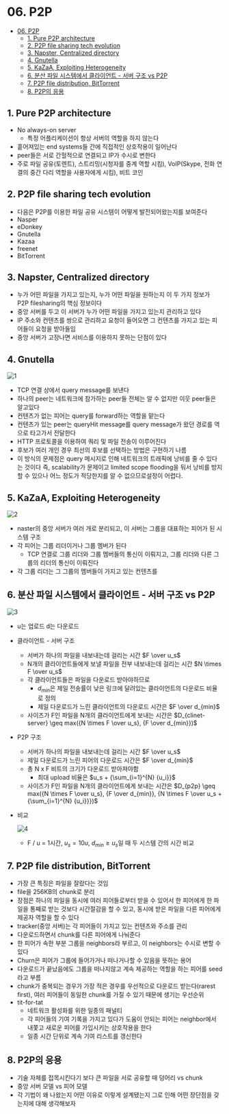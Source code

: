 # 06. P2P

<!--ts-->

- [06. P2P](#06-p2p)
  - [1. Pure P2P architecture](#1-pure-p2p-architecture)
  - [2. P2P file sharing tech evolution](#2-p2p-file-sharing-tech-evolution)
  - [3. Napster, Centralized directory](#3-napster-centralized-directory)
  - [4. Gnutella](#4-gnutella)
  - [5. KaZaA, Exploiting Heterogeneity](#5-kazaa-exploiting-heterogeneity)
  - [6. 분산 파일 시스템에서 클라이언트 - 서버 구조 vs P2P](#6-분산-파일-시스템에서-클라이언트---서버-구조-vs-p2p)
  - [7. P2P file distribution, BitTorrent](#7-p2p-file-distribution-bittorrent)
  - [8. P2P의 응용](#8-p2p의-응용)

<!-- Created by https://github.com/ekalinin/github-markdown-toc -->
<!-- Added by: sungminyou, at: 2022년 7월 11일 월요일 06시 03분 03초 KST -->

<!--te-->

## 1. Pure P2P architecture

- No always-on server
  - 특정 어플리케이션이 항상 서버의 역할을 하지 않는다
- 흩어져있는 end systems들 간에 직접적인 상호작용이 일어난다
- peer들은 서로 간헐적으로 연결되고 IP가 수시로 변한다
- 주로 파일 공유(토렌트), 스트리밍(시청자를 중계 역할 시킴), VoIP(Skype, 전화 연결의 중간 다리 역할을 사용자에게 시킴), 비트 코인

## 2. P2P file sharing tech evolution

- 다음은 P2P를 이용한 파일 공유 시스템이 어떻게 발전되어왔는지를 보여준다
- Nasper
- eDonkey
- Gnutella
- Kazaa
- freenet
- BitTorrent

## 3. Napster, Centralized directory

- 누가 어떤 파일을 가지고 있는지, 누가 어떤 파일을 원하는지 이 두 가지 정보가 P2P filesharing의 핵심 정보이다
- 중앙 서버를 두고 이 서버가 누가 어떤 파일을 가지고 있는지 관리하고 있다
- IP 주소와 컨텐츠를 쌍으로 관리하고 요청이 들어오면 그 컨텐츠를 가지고 있는 피어들이 요청을 받아들임
- 중앙 서버가 고장나면 서비스를 이용하지 못하는 단점이 있다

## 4. Gnutella

![1](https://user-images.githubusercontent.com/48282185/178162056-71740499-f1d7-4c0a-a41c-7270a33a62c9.png)

- TCP 연결 상에서 query message를 보낸다
- 하나의 peer는 네트워크에 참가하는 peer들 전체는 알 수 없지만 이웃 peer들은 알고있다
- 컨텐츠가 없는 피어는 query를 forward하는 역할을 맡는다
- 컨텐츠가 있는 peer는 queryHit message를 query message가 왔던 경로를 역으로 타고가서 전달한다
- HTTP 프로토콜을 이용하여 쿼리 및 파일 전송이 이루어진다
- 후보가 여러 개인 경우 최선의 후보를 선택하는 방법은 구현하기 나름
- 이 방식의 문제점은 query 메시지로 인해 네트워크의 트래픽에 낭비를 줄 수 있다는 것이다 즉, scalability가 문제이고 limited scope flooding을 둬서 낭비를 방지할 수 있으나 어느 정도가 적당한지를 알 수 없으므로설정이 어렵다.

## 5. KaZaA, Exploiting Heterogeneity

![2](https://user-images.githubusercontent.com/48282185/178162054-bd286294-7897-4f13-b75c-1937c2f22ce9.png)

- naster의 중앙 서버가 여러 개로 분리되고, 이 서버는 그룹을 대표하는 피어가 된 시스템 구조
- 각 피어는 그룹 리더이거나 그룹 멤버가 된다
  - TCP 연결로 그룹 리더와 그룹 멤버들의 통신이 이뤄지고, 그룹 리더와 다른 그룹의 리더의 통신이 이뤄진다
- 각 그룹 리더는 그 그룹의 멤버들이 가지고 있는 컨텐츠를

## 6. 분산 파일 시스템에서 클라이언트 - 서버 구조 vs P2P

![3](https://user-images.githubusercontent.com/48282185/178162053-2d752ef8-8ff1-4f4b-ae73-3fbf0e748bf3.png)

- u는 업로드 d는 다운로드
- 클라이언트 - 서버 구조
  - 서버가 하나의 파일을 내보내는데 걸리는 시간 $F \over u_s$
  - N개의 클라이언트들에게 보낼 파일을 전부 내보내는데 걸리는 시간 $N \times F \over u_s$
  - 각 클라이언트들은 파일을 다운로드 받아야하므로
    - $d_{min}$은 제일 전송률이 낮은 링크에 달려있는 클라이언트의 다운로드 비율로 정의
    - 제일 다운로드가 느린 클라이언트의 다운로드 시간은 $F \over d_{min}$
  - 사이즈가 F인 파일을 N개의 클라이언트에게 보내는 시간은 $D_{clinet-server} \geq max({N \times F \over u_s}, {F \over d_{min}})$
- P2P 구조
  - 서버가 하나의 파일을 내보내는데 걸리는 시간 $F \over u_s$
  - 제일 다운로드가 느린 피어의 다운로드 시간은 $F \over d_{min}$
  - 총 N x F 비트의 크기가 다운로드 받아져야함
    - 최대 upload 비율은 $u_s + {\sum_{i=1}^{N} {u_i}}$
  - 사이즈가 F인 파일을 N개의 클라이언트에게 보내는 시간은 $D_{p2p} \geq max({N \times F \over u_s}, {F \over d_{min}}, {N \times F \over u_s + {\sum_{i=1}^{N} {u_i}}})$
- 비교

  ![4](https://user-images.githubusercontent.com/48282185/178162050-db255d6b-cc83-4ae1-86af-6fa2845c8d96.png)

  - F / u = 1시간, $u_s = 10u$, $d_{min} \geq u_s$일 때 두 시스템 간의 시간 비교

## 7. P2P file distribution, BitTorrent

- 가장 큰 특징은 파일을 잘랐다는 것임
- file을 256KB의 chunk로 분리
- 장점은 하나의 파일을 동시에 여러 피어들로부터 받을 수 있어서 한 피어에게 한 파일을 통째로 받는 것보다 시간절감을 할 수 있고, 동시에 받은 파일을 다른 피어에게 제공자 역할을 할 수 있다
- tracker(중앙 서버)는 각 피어들이 가지고 있는 컨텐츠와 주소를 관리
- 다운로드하면서 chunk를 다른 피어에게 나눠준다
- 한 피어가 속한 부분 그룹을 neighbors라 부르고, 이 neighbors는 수시로 변할 수 있다
- Churn은 피어가 그룹에 들어가거나 떠나거나할 수 있음을 뜻하는 용어
- 다운로드가 끝났음에도 그룹을 떠나지않고 계속 제공하는 역할을 하는 피어를 seed라고 부름
- chunk가 중복되는 경우가 가장 적은 경우를 우선적으로 다운로드 받는다(rarest first), 여러 피어들이 동일한 chunk를 가질 수 있기 때문에 생기는 우선순위
- tit-for-tat
  - 네트워크 활성화를 위한 일종의 패널티
  - 각 피어들의 기여 기록을 가지고 있다가 도움이 안되는 피어는 neighbor에서 내쫓고 새로운 피어를 가입시키는 상호작용을 한다
  - 일종 시간 단위로 계속 기여 리스트를 갱신한다

## 8. P2P의 응용

- 기술 자체를 접목시킨다기 보다 큰 파일을 서로 공유할 때 덩어리 vs chunk
- 중앙 서버 모델 vs 피어 모델
- 각 기법이 왜 나왔는지 어떤 이유로 이렇게 설계됐는지 그로 인해 어떤 장단점을 갖는지에 대해 생각해보자
